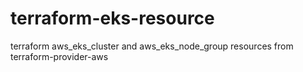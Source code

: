 # terraform-eks-resource
terraform aws_eks_cluster and aws_eks_node_group resources from terraform-provider-aws
